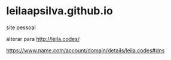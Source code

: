 # leilaapsilva.github.io
site pessoal 


alterar para http://leila.codes/

https://www.name.com/account/domain/details/leila.codes#dns

